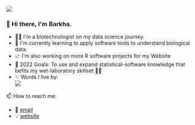 ![](https://lh3.googleusercontent.com/INjE-yCHADz2WQ9lqq_ft9K7dCK4vS7aBXW6p8jJfe9nBw9b2z7eN0tstL-fLEha2mkDl7UJp_tL9K1gkDMgtdWasEZb1YYQFNbArTezuDgDi-f9lD6TpZo9m6vyFwi_EIT0OmYh=s72-p-k)

### 👋 Hi there, I'm Barkha.<br> 


- 👩‍🎓 I'm a biotechnologist on my data science journey.
- 🧬 I'm currently learning to apply software tools to understand biological data.
- 📈 I'm also working on more R software projects for my Website
- 🎯 2022 Goals: To use and expand statistical-software knowledge that befits my wet-laboratory skillset 🔬🧪
- ✨ Words I live by: <br>
  ![](https://lh3.googleusercontent.com/HAo9RiwhpKREVftfxebo3GDncVzVYcB7YfcQWOuWv5sIpKiXoVqx9ImAWfBiSak9RH1pAXSEk5nN0tGIjY5oORnCwtzVsjaVh0n8YMVfbR-YVjZ2yM9rsW5VsPTifbfkvHdD8Oi_=w600) </ul>

📫 How to reach me:
- 📨 [email](mailto:barkhapandey32@gmail.com)
- 💡 [website](https://isobarkha.github.io/)

<!--software list as icons-->
<!--Read me for project/certifications-->
<!--language diversity statistics/personal growth account statistics-->
